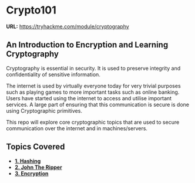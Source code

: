# Crypto101

**URL:** https://tryhackme.com/module/cryptography

## An Introduction to Encryption and Learning Cryptography

Cryptography is essential in security. It is used to preserve integrity and confidentiality of sensitive information.

The internet is used by virtually everyone today for very trivial purposes such as playing games to more important tasks such as online banking. Users have started using the internet to access and utilise important services. A large part of ensuring that this communication is secure is done using Cryptographic primitives. 

This repo will explore core cryptographic topics that are used to secure communication over the internet and in machines/servers.

## Topics Covered

- **[1. Hashing](https://github.com/ShubhamJagtap2000/Crypto101/tree/main/01%20-%20Hashing)**
- **[2. John The Ripper](https://github.com/ShubhamJagtap2000/Crypto101/tree/main/02%20-%20John%20The%20Ripper)**
- **[3. Encryption](https://github.com/ShubhamJagtap2000/Crypto101/tree/main/03%20-%20Encryption)**
